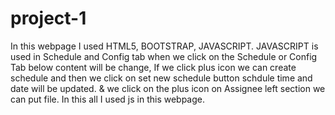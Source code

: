 # project-1
In this webpage I used HTML5, BOOTSTRAP, JAVASCRIPT.
JAVASCRIPT is used in Schedule and Config tab when we click on the Schedule or Config Tab below content will be change,
If we click plus icon we can create schedule and then we click on set new schedule button schdule time and date will be updated.
& we click on the plus icon on Assignee left section we can put file.
In this all I used js in this webpage.
